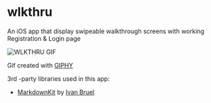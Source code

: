 # wlkthru
An iOS app that display swipeable walkthrough screens with working Registration &amp; Login page

![WLKTHRU GIF](http://i.giphy.com/3owypguWaS3xpQ7qwM.gif)

Gif created with [GIPHY](http://giphy.com)

3rd -party libraries used in this app:
- [MarkdownKit](https://github.com/ivanbruel/MarkdownKit) by [Ivan Bruel](https://github.com/ivanbruel)

